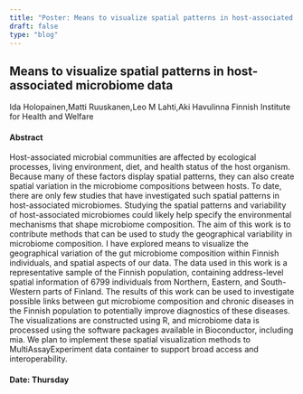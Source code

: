 ```yaml
---
title: "Poster: Means to visualize spatial patterns in host-associated microbiome data"
draft: false
type: "blog"
---
```


## Means to visualize spatial patterns in host-associated microbiome data
Ida Holopainen,Matti Ruuskanen,Leo M Lahti,Aki Havulinna
Finnish Institute for Health and Welfare
#### Abstract

Host-associated microbial communities are affected by ecological processes, living environment, diet, and health status of the host organism. Because many of these factors display spatial patterns, they can also create spatial variation in the microbiome compositions between hosts. To date, there are only few studies that have investigated such spatial patterns in host-associated microbiomes. Studying the spatial patterns and variability of host-associated microbiomes could likely help specify the environmental mechanisms that shape microbiome composition.  The aim of this work is to contribute methods that can be used to study the geographical variability in microbiome composition. I have explored means to visualize the geographical variation of the gut microbiome composition within Finnish individuals, and spatial aspects of our data. The data used in this work is a representative sample of the Finnish population, containing address-level spatial information of 6799 individuals from Northern, Eastern, and South-Western parts of Finland. The results of this work can be used to investigate possible links between gut microbiome composition and chronic diseases in the Finnish population to potentially improve diagnostics of these diseases.  The visualizations are constructed using R, and microbiome data is processed using the software packages available in Bioconductor, including mia. We plan to implement these spatial visualization methods to MultiAssayExperiment data container to support broad access and interoperability.


#### Date: Thursday